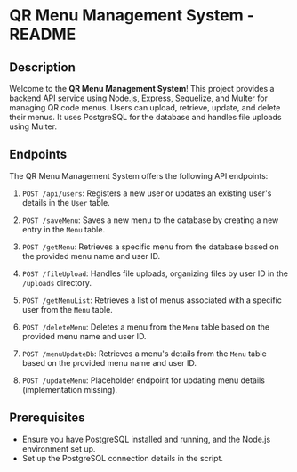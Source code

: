# QR Menu Management System - README

## Description
Welcome to the **QR Menu Management System**! This project provides a backend API service using Node.js, Express, Sequelize, and Multer for managing QR code menus. Users can upload, retrieve, update, and delete their menus. It uses PostgreSQL for the database and handles file uploads using Multer.

## Endpoints
The QR Menu Management System offers the following API endpoints:

1. `POST /api/users`: Registers a new user or updates an existing user's details in the `User` table.

2. `POST /saveMenu`: Saves a new menu to the database by creating a new entry in the `Menu` table.

3. `POST /getMenu`: Retrieves a specific menu from the database based on the provided menu name and user ID.

4. `POST /fileUpload`: Handles file uploads, organizing files by user ID in the `/uploads` directory.

5. `POST /getMenuList`: Retrieves a list of menus associated with a specific user from the `Menu` table.

6. `POST /deleteMenu`: Deletes a menu from the `Menu` table based on the provided menu name and user ID.

7. `POST /menuUpdateDb`: Retrieves a menu's details from the `Menu` table based on the provided menu name and user ID.

8. `POST /updateMenu`: Placeholder endpoint for updating menu details (implementation missing).

## Prerequisites
- Ensure you have PostgreSQL installed and running, and the Node.js environment set up.
- Set up the PostgreSQL connection details in the script.

